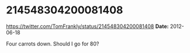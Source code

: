 # 214548304200081408
https://twitter.com/TomFrankly/status/214548304200081408
**Date:** 2012-06-18

Four carrots down. Should I go for 80?
